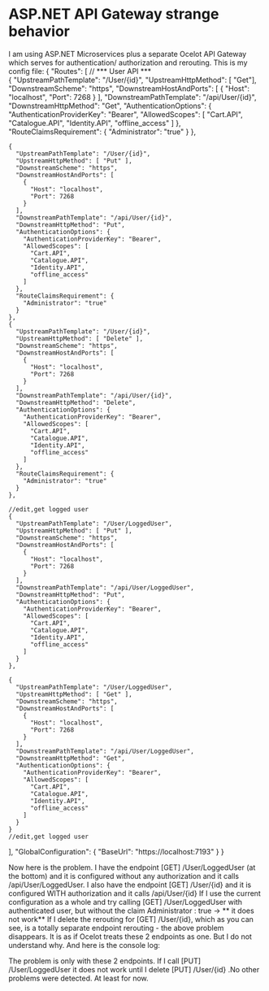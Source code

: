 
# ASP.NET API Gateway strange behavior

I am using ASP.NET Microservices plus a separate Ocelot API Gateway which serves for authentication/ authorization and rerouting.
This is my config file:
{
  "Routes": [
    // *** User API ***   
    {
      "UpstreamPathTemplate": "/User/{id}",
      "UpstreamHttpMethod": [ "Get"],
      "DownstreamScheme": "https",
      "DownstreamHostAndPorts": [
        {
          "Host": "localhost",
          "Port": 7268
        }
      ],
      "DownstreamPathTemplate": "/api/User/{id}",
      "DownstreamHttpMethod":  "Get",
      "AuthenticationOptions": {
        "AuthenticationProviderKey": "Bearer",
        "AllowedScopes": [
          "Cart.API",
          "Catalogue.API",
          "Identity.API",
          "offline_access"
        ]
      },
      "RouteClaimsRequirement": {
        "Administrator": "true"
      }
    },

    {
      "UpstreamPathTemplate": "/User/{id}",
      "UpstreamHttpMethod": [ "Put" ],
      "DownstreamScheme": "https",
      "DownstreamHostAndPorts": [
        {
          "Host": "localhost",
          "Port": 7268
        }
      ],
      "DownstreamPathTemplate": "/api/User/{id}",
      "DownstreamHttpMethod": "Put",
      "AuthenticationOptions": {
        "AuthenticationProviderKey": "Bearer",
        "AllowedScopes": [
          "Cart.API",
          "Catalogue.API",
          "Identity.API",
          "offline_access"
        ]
      },
      "RouteClaimsRequirement": {
        "Administrator": "true"
      }
    },
    {
      "UpstreamPathTemplate": "/User/{id}",
      "UpstreamHttpMethod": [ "Delete" ],
      "DownstreamScheme": "https",
      "DownstreamHostAndPorts": [
        {
          "Host": "localhost",
          "Port": 7268
        }
      ],
      "DownstreamPathTemplate": "/api/User/{id}",
      "DownstreamHttpMethod": "Delete",
      "AuthenticationOptions": {
        "AuthenticationProviderKey": "Bearer",
        "AllowedScopes": [
          "Cart.API",
          "Catalogue.API",
          "Identity.API",
          "offline_access"
        ]
      },
      "RouteClaimsRequirement": {
        "Administrator": "true"
      }
    },

    //edit,get logged user
    {
      "UpstreamPathTemplate": "/User/LoggedUser",
      "UpstreamHttpMethod": [ "Put" ],
      "DownstreamScheme": "https",
      "DownstreamHostAndPorts": [
        {
          "Host": "localhost",
          "Port": 7268
        }
      ],
      "DownstreamPathTemplate": "/api/User/LoggedUser",
      "DownstreamHttpMethod": "Put",
      "AuthenticationOptions": {
        "AuthenticationProviderKey": "Bearer",
        "AllowedScopes": [
          "Cart.API",
          "Catalogue.API",
          "Identity.API",
          "offline_access"
        ]
      }
    },

    {
      "UpstreamPathTemplate": "/User/LoggedUser",
      "UpstreamHttpMethod": [ "Get" ],
      "DownstreamScheme": "https",
      "DownstreamHostAndPorts": [
        {
          "Host": "localhost",
          "Port": 7268
        }
      ],
      "DownstreamPathTemplate": "/api/User/LoggedUser",
      "DownstreamHttpMethod": "Get",
      "AuthenticationOptions": {
        "AuthenticationProviderKey": "Bearer",
        "AllowedScopes": [
          "Cart.API",
          "Catalogue.API",
          "Identity.API",
          "offline_access"
        ]
      }
    }
    //edit,get logged user
  ],
  "GlobalConfiguration": {
    "BaseUrl": "https://localhost:7193"
  }
}


Now here is the problem.
I have the endpoint [GET] /User/LoggedUser (at the bottom) and it is configured without any authorization and it calls /api/User/LoggedUser.
I also have the endpoint [GET] /User/{id} and it is configured WITH authorization and it calls /api/User/{id}
If I use the current configuration as a whole and try calling [GET] /User/LoggedUser with authenticated user, but without the claim Administrator : true -> ** it does not work**
If I delete the rerouting for [GET] /User/{id}, which as you can see, is a totally separate endpoint rerouting - the above problem disappears.
It is as if Ocelot treats these 2 endpoints as one. But I do not understand why.
And here is the console log:

The problem is only with these 2 endpoints. If I call [PUT] /User/LoggedUser it does not work until I delete [PUT] /User/{id} .No other problems were detected. At least for now.

        